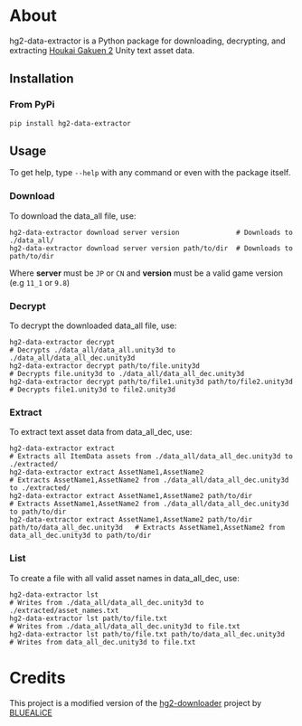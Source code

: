 # About
hg2-data-extractor is a Python package for downloading, decrypting, and extracting [Houkai Gakuen 2](https://houkai2nd.miraheze.org/wiki/Houkai_Gakuen_2_Wiki) Unity text asset data.

## Installation
### From PyPi
```shell
pip install hg2-data-extractor
```

## Usage
To get help, type `--help` with any command or even with the package itself.

### Download
To download the data_all file, use:

```shell
hg2-data-extractor download server version              # Downloads to ./data_all/
hg2-data-extractor download server version path/to/dir  # Downloads to path/to/dir
```
Where **server** must be `JP` or `CN` and **version** must be a valid game version (e.g `11_1` or `9.8`)

### Decrypt
To decrypt the downloaded data_all file, use:

```shell
hg2-data-extractor decrypt                                              # Decrypts ./data_all/data_all.unity3d to ./data_all/data_all_dec.unity3d
hg2-data-extractor decrypt path/to/file.unity3d                         # Decrypts file.unity3d to ./data_all/data_all_dec.unity3d
hg2-data-extractor decrypt path/to/file1.unity3d path/to/file2.unity3d  # Decrypts file1.unity3d to file2.unity3d
```

### Extract
To extract text asset data from data_all_dec, use:

```shell
hg2-data-extractor extract                                                                  # Extracts all ItemData assets from ./data_all/data_all_dec.unity3d to ./extracted/
hg2-data-extractor extract AssetName1,AssetName2                                            # Extracts AssetName1,AssetName2 from ./data_all/data_all_dec.unity3d to ./extracted/
hg2-data-extractor extract AssetName1,AssetName2 path/to/dir                                # Extracts AssetName1,AssetName2 from ./data_all/data_all_dec.unity3d to path/to/dir
hg2-data-extractor extract AssetName1,AssetName2 path/to/dir path/to/data_all_dec.unity3d   # Extracts AssetName1,AssetName2 from data_all_dec.unity3d to path/to/dir
```

### List
To create a file with all valid asset names in data_all_dec, use:

```shell
hg2-data-extractor lst                                                # Writes from ./data_all/data_all_dec.unity3d to ./extracted/asset_names.txt
hg2-data-extractor lst path/to/file.txt                               # Writes from ./data_all/data_all_dec.unity3d to file.txt
hg2-data-extractor lst path/to/file.txt path/to/data_all_dec.unity3d  # Writes from data_all_dec.unity3d to file.txt
```

# Credits
This project is a modified version of the [hg2-downloader](https://dev.s-ul.net/BLUEALiCE/hg2-downloader) project by [BLUEALiCE](https://dev.s-ul.net/BLUEALiCE)
